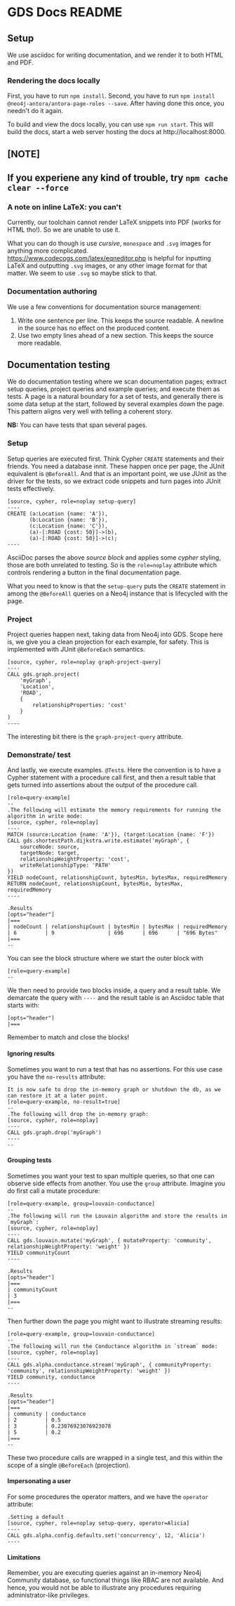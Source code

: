 # GDS Docs README


## Setup

We use asciidoc for writing documentation, and we render it to both HTML and PDF.


### Rendering the docs locally

First, you have to run `npm install`.
Second, you have to run `npm install @neo4j-antora/antora-page-roles --save`.
After having done this once, you needn't do it again.

To build and view the docs locally, you can use `npm run start`.
This will build the docs, start a web server hosting the docs at http://localhost:8000.

[NOTE]
----
If you experiene any kind of trouble, try `npm cache clear --force`
----


### A note on inline LaTeX: you can't

Currently, our toolchain cannot render LaTeX snippets into PDF (works for HTML tho!). So we are unable to use it.

What you can do though is use _cursive_, `monospace` and `.svg` images for anything more complicated. https://www.codecogs.com/latex/eqneditor.php is helpful for inputting LaTeX and outputting `.svg` images, or any other image format for that matter. We seem to use `.svg` so maybe stick to that.


### Documentation authoring

We use a few conventions for documentation source management:

1. Write one sentence per line.
   This keeps the source readable.
   A newline in the source has no effect on the produced content.
2. Use two empty lines ahead of a new section.
   This keeps the source more readable.


## Documentation testing

We do documentation testing where we scan documentation pages; extract setup queries, project queries and example queries; and execute them as tests. A page is a natural boundary for a set of tests, and generally there is some data setup at the start, followed by several examples down the page. This pattern aligns very well with telling a coherent story.

**NB:** You can have tests that span several pages. 

### Setup

Setup queries are executed first. Think Cypher `CREATE` statements and their friends. You need a database innit. These happen once per page, the JUnit equivalent is `@BeforeAll`. And that is an important point, we use JUnit as the driver for the tests, so we extract code snippets and turn pages into JUnit tests effectively.

```
[source, cypher, role=noplay setup-query]
----
CREATE (a:Location {name: 'A'}),
       (b:Location {name: 'B'}),
       (c:Location {name: 'C'}),
       (a)-[:ROAD {cost: 50}]->(b),
       (a)-[:ROAD {cost: 50}]->(c);
----
```

AsciiDoc parses the above _source block_ and applies some _cypher_ styling, those are both unrelated to testing. So is the `role=noplay` attribute which controls rendering a button in the final documentation page.

What you need to know is that the `setup-query` puts the `CREATE` statement in among the `@BeforeAll` queries on a Neo4j instance that is lifecycled with the page.

### Project

Project queries happen next, taking data from Neo4j into GDS. Scope here is, we give you a clean projection for each example, for safety. This is implemented with JUnit `@BeforeEach` semantics.

```
[source, cypher, role=noplay graph-project-query]
----
CALL gds.graph.project(
    'myGraph',
    'Location',
    'ROAD',
    {
        relationshipProperties: 'cost'
    }
)
----
```

The interesting bit there is the `graph-project-query` attribute. 

### Demonstrate/ test

And lastly, we execute examples. `@Test`s. Here the convention is to have a Cypher statement with a procedure call first, and then a result table that gets turned into assertions about the output of the procedure call. 

```
[role=query-example]
--
.The following will estimate the memory requirements for running the algorithm in write mode:
[source, cypher, role=noplay]
----
MATCH (source:Location {name: 'A'}), (target:Location {name: 'F'})
CALL gds.shortestPath.dijkstra.write.estimate('myGraph', {
    sourceNode: source,
    targetNode: target,
    relationshipWeightProperty: 'cost',
    writeRelationshipType: 'PATH'
})
YIELD nodeCount, relationshipCount, bytesMin, bytesMax, requiredMemory
RETURN nodeCount, relationshipCount, bytesMin, bytesMax, requiredMemory
----

.Results
[opts="header"]
|===
| nodeCount | relationshipCount | bytesMin | bytesMax | requiredMemory
| 6         | 9                 | 696      | 696      | "696 Bytes"
|===
--
```

You can see the block structure where we start the outer block with

```
[role=query-example]
--
```

We then need to provide two blocks inside, a query and a result table. We demarcate the query with `----` and the result table is an Asciidoc table that starts with:

```
[opts="header"]
|===
```

Remember to match and close the blocks!

#### Ignoring results

Sometimes you want to run a test that has no assertions. For this use case you have the `no-results` attribute:

```
It is now safe to drop the in-memory graph or shutdown the db, as we can restore it at a later point.
[role=query-example, no-result=true]
--
.The following will drop the in-memory graph:
[source, cypher, role=noplay]
----
CALL gds.graph.drop('myGraph')
----
--
```

#### Grouping tests

Sometimes you want your test to span multiple queries, so that one can observe side effects from another. You use the `group` attribute. Imagine you do first call a mutate procedure:

```
[role=query-example, group=louvain-conductance]
--
.The following will run the Louvain algorithm and store the results in `myGraph`:
[source, cypher, role=noplay]
----
CALL gds.louvain.mutate('myGraph', { mutateProperty: 'community', relationshipWeightProperty: 'weight' })
YIELD communityCount
----

.Results
[opts="header"]
|===
| communityCount
| 3
|===
--
```

Then further down the page you might want to illustrate streaming results: 

```
[role=query-example, group=louvain-conductance]
--
.The following will run the Conductance algorithm in `stream` mode:
[source, cypher, role=noplay]
----
CALL gds.alpha.conductance.stream('myGraph', { communityProperty: 'community', relationshipWeightProperty: 'weight' })
YIELD community, conductance
----

.Results
[opts="header"]
|===
| community | conductance
| 2         | 0.5
| 3         | 0.23076923076923078
| 5         | 0.2
|===
--
```

These two procedure calls are wrapped in a single test, and this within the scope of a single `@BeforeEach` (projection).

#### Impersonating a user

For some procedures the operator matters, and we have the `operator` attribute:

```
.Setting a default
[source, cypher, role=noplay setup-query, operator=Alicia]
----
CALL gds.alpha.config.defaults.set('concurrency', 12, 'Alicia')
----
```

#### Limitations

Remember, you are executing queries against an in-memory Neo4j Community database, so functional things like RBAC are not available. And hence, you would not be able to illustrate any procedures requiring administrator-like privileges.
